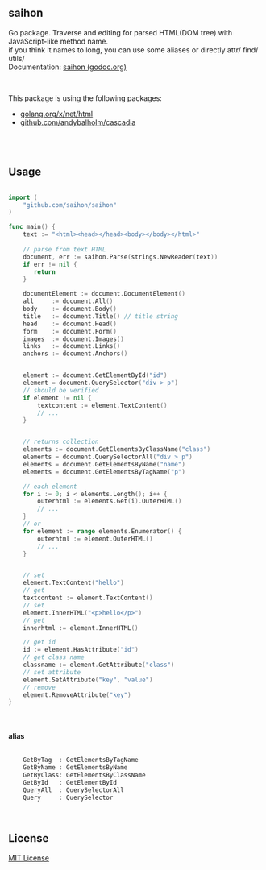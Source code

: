 ## saihon

Go package. Traverse and editing for parsed HTML(DOM tree) with JavaScript-like method name.  
if you think it names to long, you can use some aliases or directly attr/ find/ utils/  
Documentation: [saihon (godoc.org)](https://godoc.org/github.com/saihon/saihon)

<br/>

This package is using the following packages:
- [golang.org/x/net/html](https://golang.org/x/net/html)
- [github.com/andybalholm/cascadia](https://github.com/andybalholm/cascadia)

<br>
<br>

## Usage


```go

import (
    "github.com/saihon/saihon"
)

func main() {
    text := "<html><head></head><body></body></html>"
    
    // parse from text HTML
    document, err := saihon.Parse(strings.NewReader(text))
    if err != nil {
       return
    }

    documentElement := document.DocumentElement()
    all     := document.All()
    body    := document.Body()
    title   := document.Title() // title string
    head    := document.Head()
    form    := document.Form()
    images  := document.Images()
    links   := document.Links()
    anchors := document.Anchors()


    element := document.GetElementById("id")
    element = document.QuerySelector("div > p")
    // should be verified
    if element != nil {
        textcontent := element.TextContent()
        // ...
    }


    // returns collection
    elements := document.GetElementsByClassName("class")
    elements = document.QuerySelectorAll("div > p")
    elements = document.GetElementsByName("name")
    elements = document.GetElementsByTagName("p")

    // each element
    for i := 0; i < elements.Length(); i++ {
        outerhtml := elements.Get(i).OuterHTML()
        // ...
    }
    // or 
    for element := range elements.Enumerator() {
        outerhtml := element.OuterHTML()
        // ...
    }


    // set
    element.TextContent("hello")
    // get
    textcontent := element.TextContent()
    // set
    element.InnerHTML("<p>hello</p>")
    // get
    innerhtml := element.InnerHTML()

    // get id
    id := element.HasAttribute("id")
    // get class name
    classname := element.GetAttribute("class")
    // set attribute
    element.SetAttribute("key", "value")
    // remove
    element.RemoveAttribute("key")
}


```

<br>

#### alias

```go

    GetByTag  : GetElementsByTagName
    GetByName : GetElementsByName
    GetByClass: GetElementsByClassName
    GetById   : GetElementById
    QueryAll  : QuerySelectorAll
    Query     : QuerySelector

```

<br>


## License

[MIT License](https://github.com/saihon/saihon/blob/master/LICENSE)

<br>
<br>
